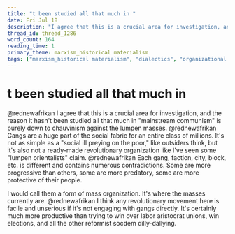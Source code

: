 ```yaml
---
title: "t been studied all that much in "
date: Fri Jul 18
description: "I agree that this is a crucial area for investigation, and the reason it hasn't been studied all that much in 'mainstream communism' is purely down to..."
thread_id: thread_1286
word_count: 164
reading_time: 1
primary_theme: marxism_historical materialism
tags: ["marxism_historical materialism", "dialectics", "organizational theory"]
---
```


# t been studied all that much in 

@rednewafrikan I agree that this is a crucial area for investigation, and the reason it hasn't been studied all that much in "mainstream communism" is purely down to chauvinism against the lumpen masses. @rednewafrikan Gangs are a huge part of the social fabric for an entire class of millions. It's not as simple as a "social ill preying on the poor," like outsiders think, but it's also not a ready-made revolutionary organization like I've seen some "lumpen orientalists" claim. @rednewafrikan Each gang, faction, city, block, etc. is different and contains numerous contradictions. Some are more progressive than others, some are more predatory, some are more protective of their people.

I would call them a form of mass organization. It's where the masses currently are. @rednewafrikan I think any revolutionary movement here is facile and unserious if it's not engaging with gangs directly. It's certainly much more productive than trying to win over labor aristocrat unions, win elections, and all the other reformist socdem dilly-dallying.